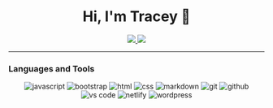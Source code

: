 <h1 align='center'> Hi, I'm Tracey 👋</h1>

<p align='center'>
    <a href="https://www.linkedin.com/in/tracey-ngo"><img src="https://img.shields.io/badge/linkedin-%230077B5.svg?&style=for-the-badge&logo=linkedin&logoColor=white" />
  <a href="mailto:traceyngo8@gmail.com?subject=Olá%20Stefany">
  <img src="https://img.shields.io/badge/gmail-%23D14836.svg?&style=for-the-badge&logo=gmail&logoColor=white" /></a>

</p>

<hr>

### Languages and Tools
<div align="center">
<!-- <img src= "https://img.shields.io/badge/c-%2300599C.svg?style=for-the-badge&logo=c&logoColor=white" alt="c-language"/> -->
<img src="https://img.shields.io/badge/JavaScript-F7DF1E?style=for-the-badge&logo=javascript&logoColor=black" alt="javascript" />
<!-- <img src="https://img.shields.io/badge/Ruby-CC342D?style=for-the-badge&logo=ruby&logoColor=white" alt="ruby" /> -->
<img src="https://img.shields.io/badge/bootstrap-7952B3?style=for-the-badge&logo=bootstrap&logoColor=white" alt="bootstrap" />
<img src="https://img.shields.io/badge/HTML-E34F26?style=for-the-badge&logo=html5&logoColor=white" alt="html" />
<img src="https://img.shields.io/badge/css-1572B6?style=for-the-badge&logo=css3&logoColor=white" alt="css" />
<img src="https://img.shields.io/badge/Markdown-000000?style=for-the-badge&logo=markdown&logoColor=white" alt="markdown" />
<img src="https://img.shields.io/badge/Git-F05032?style=for-the-badge&logo=git&logoColor=white" alt="git" />
<img src="https://img.shields.io/badge/GitHub-100000?style=for-the-badge&logo=github&logoColor=white" alt="github" />
<img src="https://img.shields.io/badge/vs%20code-007ACC?style=for-the-badge&logo=visual%20studio%20code&logoColor=white" alt="vs code" />
<img src="https://img.shields.io/badge/Netlify-00C7B7?style=for-the-badge&logo=netlify&logoColor=white" alt="netlify" />
<!-- <img src="https://img.shields.io/badge/Heroku-430098?style=for-the-badge&logo=heroku&logoColor=white" alt="heroku" /> -->
<img src="https://img.shields.io/badge/wordpress-21759b?style=for-the-badge&logo=wordpress&logoColor=white" alt="wordpress" />
</div>

